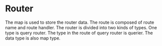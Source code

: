 # Router 

The map is used to store the router data. The route is composed  of route name and route handler. The router is divided into two kinds of types. One type is query router. The type in the route  of query router is querier. The data type is also map type.
